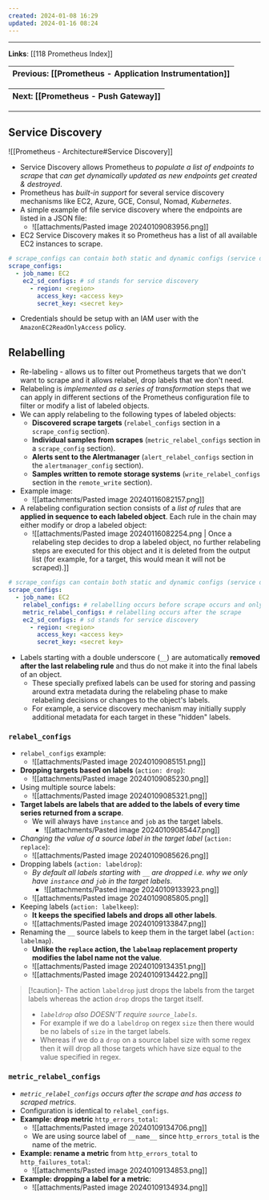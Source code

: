 ```yaml
---
created: 2024-01-08 16:29
updated: 2024-01-16 08:24
---
```

---
**Links**: [[118 Prometheus Index]]

| Previous: [[Prometheus - Application Instrumentation]] |
|-|

| Next: [[Prometheus - Push Gateway]] |
|-|

---
## Service Discovery
![[Prometheus - Architecture#Service Discovery]]

- Service Discovery allows Prometheus to *populate a list of endpoints to scrape* that *can get dynamically updated as new endpoints get created & destroyed*.
- Prometheus has *built-in support* for several service discovery mechanisms like EC2, Azure, GCE, Consul, Nomad, *Kubernetes*.
- A simple example of file service discovery where the endpoints are listed in a JSON file:
	- ![[attachments/Pasted image 20240109083956.png]]
- EC2 Service Discovery makes it so Prometheus has a list of all available EC2 instances to scrape.

```yaml title:"prometheus.yaml file for ec2 service discovery" fold
# scrape_configs can contain both static and dynamic configs (service discovery)
scrape_configs:
  - job_name: EC2
    ec2_sd_configs: # sd stands for service discovery
      - region: <region>
        access_key: <access key>
        secret_key: <secret key>
```

- Credentials should be setup with an IAM user with the `AmazonEC2ReadOnlyAccess` policy.

## Relabelling
- Re-labeling - allows us to filter out Prometheus targets that we don't want to scrape and it allows relabel, drop labels that we don't need.
- Relabeling is *implemented as a series of transformation* steps that we can apply in different sections of the Prometheus configuration file to filter or modify a list of labeled objects.
- We can apply relabeling to the following types of labeled objects:
	- **Discovered scrape targets** (`relabel_configs` section in a `scrape_config` section).
	- **Individual samples from scrapes** (`metric_relabel_configs` section in a `scrape_config` section).
	- **Alerts sent to the Alertmanager** (`alert_relabel_configs` section in the `alertmanager_config` section).
	- **Samples written to remote storage systems** (`write_relabel_configs` section in the `remote_write` section).
- Example image:
	- ![[attachments/Pasted image 20240116082157.png]]
- A relabeling configuration section consists of a *list of rules* that are **applied in sequence to each labeled object**. Each rule in the chain may either modify or drop a labeled object:
	- ![[attachments/Pasted image 20240116082254.png | Once a relabeling step decides to drop a labeled object, no further relabeling steps are executed for this object and it is deleted from the output list (for example, for a target, this would mean it will not be scraped).]]

```yaml title:"prometheus.yaml file for relabelling" fold
# scrape_configs can contain both static and dynamic configs (service discovery)
scrape_configs:
  - job_name: EC2
    relabel_configs: # relabelling occurs before scrape occurs and only has access to labels added by service discovery
    metric_relabel_configs: # relabelling occurs after the scrape
    ec2_sd_configs: # sd stands for service discovery
      - region: <region>
        access_key: <access key>
        secret_key: <secret key>
```

- Labels starting with a double underscore (`__`) are automatically **removed after the last relabeling rule** and thus do not make it into the final labels of an object.
	- These specially prefixed labels can be used for storing and passing around extra metadata during the relabeling phase to make relabeling decisions or changes to the object's labels. 
	- For example, a service discovery mechanism may initially supply additional metadata for each target in these "hidden" labels.

### `relabel_configs`
- `relabel_configs` example:
	- ![[attachments/Pasted image 20240109085151.png]]
- **Dropping targets based on labels** (`action: drop`):
	- ![[attachments/Pasted image 20240109085230.png]]
- Using multiple source labels:
	- ![[attachments/Pasted image 20240109085321.png]]
- **Target labels are labels that are added to the labels of every time series returned from a scrape**.
	- We will always have `instance` and `job` as the target labels.
		- ![[attachments/Pasted image 20240109085447.png]]
- *Changing the value of a source label in the target label* (`action: replace`):
	- ![[attachments/Pasted image 20240109085626.png]]
- Dropping labels (`action: labeldrop`):
	- *By default all labels starting with `__` are dropped i.e. why we only have `instance` and `job` in the target labels*.
		- ![[attachments/Pasted image 20240109133923.png]]
	- ![[attachments/Pasted image 20240109085805.png]]
- Keeping labels (`action: labelkeep`):
	- **It keeps the specified labels and drops all other labels**.
	- ![[attachments/Pasted image 20240109133847.png]]
- Renaming the `__` source labels to keep them in the target label (`action: labelmap`).
	- **Unlike the `replace` action, the `labelmap` replacement property modifies the label name not the value**.
	- ![[attachments/Pasted image 20240109134351.png]]
	- ![[attachments/Pasted image 20240109134422.png]]

> [!caution]- The action `labeldrop` just drops the labels from the target labels whereas the action `drop` drops the target itself.
> - *`labeldrop` also DOESN'T require `source_labels`*.
> - For example if we do a `labeldrop` on regex `size` then there would be no labels of `size` in the target labels.
> - Whereas if we do a `drop` on a source label size with some regex then it will drop all those targets which have size equal to the value specified in regex.

### `metric_relabel_configs`
- *`metric_relabel_configs` occurs after the scrape and has access to scraped metrics*.
- Configuration is identical to `relabel_configs`.
- **Example: drop metric** `http_errors_total`:
	- ![[attachments/Pasted image 20240109134706.png]]
	- We are using source label of `__name__` since `http_errors_total` is the name of the metric.
- **Example: rename a metric** from `http_errors_total` to `http_failures_total`:
	- ![[attachments/Pasted image 20240109134853.png]]
- **Example: dropping a label for a metric**:
	- ![[attachments/Pasted image 20240109134934.png]]